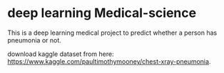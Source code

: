 
# deep learning Medical-science

This is a deep learning medical project to predict whether a person has pneumonia or not.

download kaggle dataset from here: https://www.kaggle.com/paultimothymooney/chest-xray-pneumonia.

